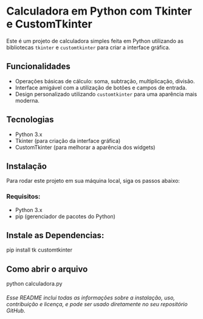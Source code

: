 # Calculadora em Python com Tkinter e CustomTkinter

Este é um projeto de calculadora simples feita em Python utilizando as bibliotecas `tkinter` e `customtkinter` para criar a interface gráfica.

## Funcionalidades

- Operações básicas de cálculo: soma, subtração, multiplicação, divisão.
- Interface amigável com a utilização de botões e campos de entrada.
- Design personalizado utilizando `customtkinter` para uma aparência mais moderna.

## Tecnologias

- Python 3.x
- Tkinter (para criação da interface gráfica)
- CustomTkinter (para melhorar a aparência dos widgets)

## Instalação

Para rodar este projeto em sua máquina local, siga os passos abaixo:

### Requisitos:

- Python 3.x
- pip (gerenciador de pacotes do Python)

  
## Instale as Dependencias:

pip install tk customtkinter

## Como abrir o arquivo

python calculadora.py







###### Esse README inclui todas as informações sobre a instalação, uso, contribuição e licença, e pode ser usado diretamente no seu repositório GitHub.
